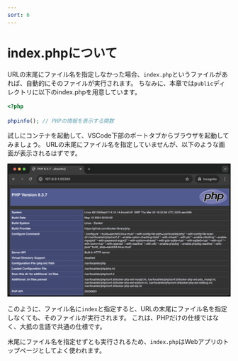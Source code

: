 ```yaml
---
sort: 6
---
```

# index.phpについて

URLの末尾にファイル名を指定しなかった場合、`index.php`というファイルがあれば、自動的にそのファイルが実行されます。
ちなみに、本章では`public`ディレクトリに以下のindex.phpを用意しています。

```php
<?php

phpinfo(); // PHPの情報を表示する関数
```

試しにコンテナを起動して、VSCode下部のポートタブからブラウザを起動してみましょう。
URLの末尾にファイル名を指定していませんが、以下のような画面が表示されるはずです。

![](./images/index.png)

このように、ファイル名に`index`と指定すると、URLの末尾にファイル名を指定しなくても、そのファイルが実行されます。
これは、PHPだけの仕様ではなく、大抵の言語で共通の仕様です。

末尾にファイル名を指定せずとも実行されるため、`index.php`はWebアプリのトップページとしてよく使われます。
